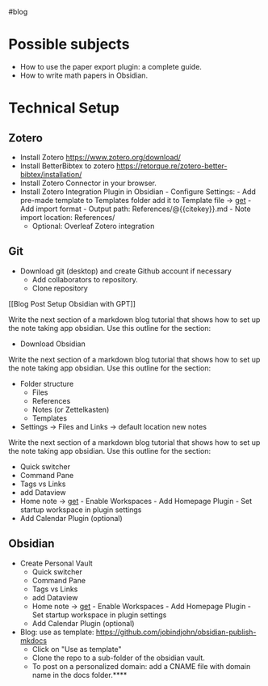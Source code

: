 #blog
# Possible subjects
- How to use the paper export plugin: a complete guide.
- How to write math papers in Obsidian.
# Technical Setup
## Zotero
- Install Zotero https://www.zotero.org/download/
- Install BetterBibtex to zotero https://retorque.re/zotero-better-bibtex/installation/
- Install Zotero Connector in your browser.
- Install Zotero Integration Plugin in Obsidian
		- Configure Settings: 
			- Add pre-made template to Templates folder add it to Template file -> [get](https://raw.githubusercontent.com/mscott99/matthewscott-blog/main/files/Zotero_Template.md)
			- Add import format
			- Output path: References/@{{citekey}}.md
			- Note import location: References/
	- Optional: Overleaf Zotero integration 
## Git
- Download git (desktop) and create Github account if necessary
	- Add collaborators to repository.
	- Clone repository

[[Blog Post Setup Obsidian with GPT]]

Write the next section of a markdown blog tutorial that shows how to set up the note taking app obsidian. Use this outline for the section:
- Download Obsidian

Write the next section of a markdown blog tutorial that shows how to set up the note taking app obsidian. Use this outline for the section:
- Folder structure
	- Files
	- References
	- Notes (or Zettelkasten)
	- Templates
- Settings -> Files and Links -> default location new notes

Write the next section of a markdown blog tutorial that shows how to set up the note taking app obsidian. Use this outline for the section:
- Quick switcher
- Command Pane
- Tags vs Links
- add Dataview
- Home note ->  [get](https://raw.githubusercontent.com/mscott99/matthewscott-blog/main/files/Simplified%20Home%20Note.md)
			- Enable Workspaces
			- Add Homepage Plugin
			- Set startup workspace in plugin settings
- Add Calendar Plugin (optional)

## Obsidian
- Create Personal Vault
	- Quick switcher
	- Command Pane
	- Tags vs Links
	- add Dataview
	- Home note ->  [get](https://raw.githubusercontent.com/mscott99/matthewscott-blog/main/files/Simplified%20Home%20Note.md)
			- Enable Workspaces
			- Add Homepage Plugin
			- Set startup workspace in plugin settings
	- Add Calendar Plugin (optional)
- Blog: use as template: https://github.com/jobindjohn/obsidian-publish-mkdocs
	- Click on "Use as template"
	- Clone the repo to a sub-folder of the obsidian vault.
	- To post on a personalized domain: add a CNAME file with domain name in the docs folder.****
